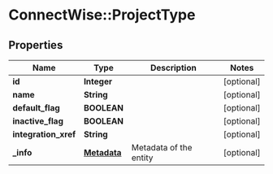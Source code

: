 # ConnectWise::ProjectType

## Properties
Name | Type | Description | Notes
------------ | ------------- | ------------- | -------------
**id** | **Integer** |  | [optional] 
**name** | **String** |  | [optional] 
**default_flag** | **BOOLEAN** |  | [optional] 
**inactive_flag** | **BOOLEAN** |  | [optional] 
**integration_xref** | **String** |  | [optional] 
**_info** | [**Metadata**](Metadata.md) | Metadata of the entity | [optional] 


